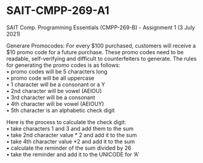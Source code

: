 # SAIT-CMPP-269-A1
SAIT Comp. Programming Essentials (CMPP-269-B) - Assignment 1 (3 July 2021)

Generare Promocodes: 
For every $100 purchased, customers will receive a $10 promo code for a future purchase. These promo codes need to be readable, self-verifying and difficult to counterfeiters to generate. The rules for generating the promo codes is as follows:  
•	promo codes will be 5 characters long  
•	promo code will be all uppercase  
•	1 character will be a consonant or a Y  
•	2nd character will be vowel (AEIOU)  
•	3rd character will be a consonant  
•	4th character will be vowel (AEIOUY)  
•	5th character is an alphabetic check digit  
  
Here is the process to calculate the check digit:  
•	take characters 1 and 3 and add them to the sum  
•	take 2nd character value * 2 and add it to the sum  
•	take 4th character value *2 and add it to the sum  
•	calculate the reminder of the sum  divided by 26  
•	take the reminder and add it to the UNICODE for ‘A’  
